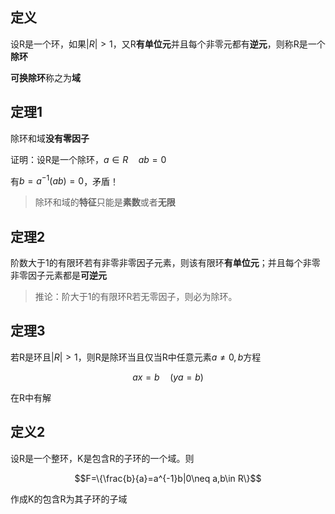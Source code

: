 ## 定义

设R是一个环，如果$|R|>1$，又R**有单位元**并且每个非零元都有**逆元**，则称R是一个**除环**

**可换除环**称之为**域**

## 定理1

除环和域**没有零因子**

证明：设R是一个除环，$a\in R\quad ab=0$

有$b=a^{-1}(ab)=0$，矛盾！

> 除环和域的**特征**只能是**素数**或者**无限**

## 定理2

阶数大于1的有限环若有非零非零因子元素，则该有限环**有单位元**；并且每个非零非零因子元素都是**可逆元**

> 推论：阶大于1的有限环R若无零因子，则必为除环。

## 定理3

若R是环且$|R|>1$，则R是除环当且仅当R中任意元素$a\neq 0,b$方程

$$ax=b\quad (ya=b)$$

在R中有解

## 定义2

设R是一个整环，K是包含R的子环的一个域。则

$$F=\{\frac{b}{a}=a^{-1}b|0\neq a,b\in R\}$$

作成K的包含R为其子环的子域

